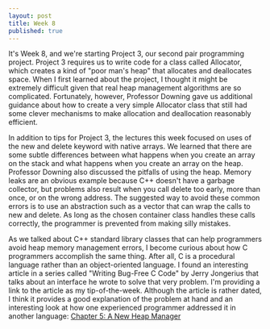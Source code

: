 ```yaml
---
layout: post
title: Week 8
published: true
---
```



It's Week 8, and we're starting Project 3, our second pair programming project.  Project 3 requires us to write code for a class called Allocator, which creates a kind of "poor man's heap" that allocates and deallocates space.  When I first learned about the project, I thought it might be extremely difficult given that real heap management algorithms are so complicated.  Fortunately, however, Professor Downing gave us additional guidance about how to create a very simple Allocator class that still had some clever mechanisms to make allocation and deallocation reasonably efficient.

In addition to tips for Project 3, the lectures this week focused on uses of the new and delete keyword with native arrays.  We learned that there are some subtle differences between what happens when you create an array on the stack and what happens when you create an array on the heap.  Professor Downing also discussed the pitfalls of using the heap.  Memory leaks are an obvious example because C++ doesn't have a garbage collector, but problems also result when you call delete too early, more than once, or on the wrong address.  The suggested way to avoid these common errors is to use an abstraction such as a vector that can wrap the calls to new and delete.  As long as the chosen container class handles these calls correctly, the programmer is prevented from making silly mistakes.

As we talked about C++ standard library classes that can help programmers avoid heap memory management errors, I become curious about how C programmers accomplish the same thing.  After all, C is a procedural language rather than an object-oriented language.  I found an interesting article in a series called "Writing Bug-Free C Code" by Jerry Jongerius that talks about an interface he wrote to solve that very problem.  I'm providing a link to the article as my tip-of-the-week.  Although the article is rather dated, I think it provides a good explanation of the problem at hand and an interesting look at how one experienced programmer addressed it in another language: [Chapter 5: A New Heap Manager](https://www.duckware.com/bugfreec/chapter5.html)
